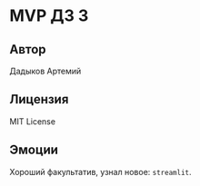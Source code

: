 # MVP ДЗ 3

## Автор

Дадыков Артемий

## Лицензия

MIT License

## Эмоции

Хороший факультатив, узнал новое: `streamlit`.
